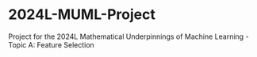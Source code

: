 # 2024L-MUML-Project
Project for the 2024L Mathematical Underpinnings of Machine Learning - Topic A: Feature Selection
